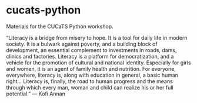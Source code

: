 # cucats-python
Materials for the CUCaTS Python workshop.

“Literacy is a bridge from misery to hope. It is a tool for daily life in modern society. It is a bulwark against poverty, and a building block of development, an essential complement to investments in roads, dams, clinics and factories. Literacy is a platform for democratization, and a vehicle for the promotion of cultural and national identity. Especially for girls and women, it is an agent of family health and nutrition. For everyone, everywhere, literacy is, along with education in general, a basic human right... Literacy is, finally, the road to human progress and the means through which every man, woman and child can realize his or her full potential.”
― Kofi Annan
